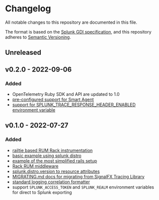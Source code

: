 # Changelog

All notable changes to this repository are documented in this file.

The format is based on the [Splunk GDI specification](https://github.com/signalfx/gdi-specification/blob/v1.0.0/specification/repository.md),
and this repository adheres to [Semantic Versioning](https://semver.org/spec/v2.0.0.html).

## Unreleased

## v0.2.0 - 2022-09-06

### Added

- OpenTelemetry Ruby SDK and API are updated to 1.0
- [pre-configured support for Smart
  Agent](https://github.com/signalfx/splunk-otel-ruby/pull/8)
- [support for SPLUNK_TRACE_RESPONSE_HEADER_ENABLED environment
  variable](https://github.com/signalfx/splunk-otel-ruby/pull/38)
  
## v0.1.0 - 2022-07-27

### Added

- [railtie based RUM Rack instrumentation](https://github.com/signalfx/splunk-otel-ruby/pull/26)
- [basic example using splunk distro](https://github.com/signalfx/splunk-otel-ruby/pull/20)
- [example of the most simplified rails setup](https://github.com/signalfx/splunk-otel-ruby/pull/24)
- [Rack RUM middleware](https://github.com/signalfx/splunk-otel-ruby/pull/23)
- [splunk.distro.version to resource attributes](https://github.com/signalfx/splunk-otel-ruby/pull/9)
- [MIGRATING.md docs for migrating from SignalFX Tracing Library](https://github.com/signalfx/splunk-otel-ruby/pull/18)
- [standard logging correlation formatter](https://github.com/signalfx/splunk-otel-ruby/pull/11)
- support `SPLUNK_ACCESS_TOKEN` and `SPLUNK_REALM` environment variables for direct
  to Splunk exporting
